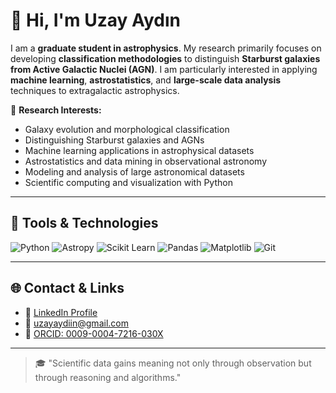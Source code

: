 # 👋 Hi, I'm Uzay Aydın

I am a **graduate student in astrophysics**. My research primarily focuses on developing **classification methodologies** to distinguish **Starburst galaxies from Active Galactic Nuclei (AGN)**. I am particularly interested in applying **machine learning**, **astrostatistics**, and **large-scale data analysis** techniques to extragalactic astrophysics.

🔭 **Research Interests:**
- Galaxy evolution and morphological classification  
- Distinguishing Starburst galaxies and AGNs  
- Machine learning applications in astrophysical datasets  
- Astrostatistics and data mining in observational astronomy  
- Modeling and analysis of large astronomical datasets  
- Scientific computing and visualization with Python

---

## 🧠 Tools & Technologies

![Python](https://img.shields.io/badge/-Python-3776AB?style=flat&logo=python&logoColor=white)
![Astropy](https://img.shields.io/badge/-Astropy-4B8BBE?style=flat)
![Scikit Learn](https://img.shields.io/badge/-Scikit--Learn-F7931E?style=flat&logo=scikit-learn&logoColor=white)
![Pandas](https://img.shields.io/badge/-Pandas-150458?style=flat&logo=pandas)
![Matplotlib](https://img.shields.io/badge/-Matplotlib-11557C?style=flat)
![Git](https://img.shields.io/badge/-Git-F05032?style=flat&logo=git&logoColor=white)

---

## 🌐 Contact & Links

- 🔗 [LinkedIn Profile](https://www.linkedin.com/in/uzayaydin/)
- 📧 uzayaydiin@gmail.com  
- 🧬 [ORCID: 0009-0004-7216-030X](https://orcid.org/0009-0004-7216-030X)

---





> 🎓 "Scientific data gains meaning not only through observation but through reasoning and algorithms."
